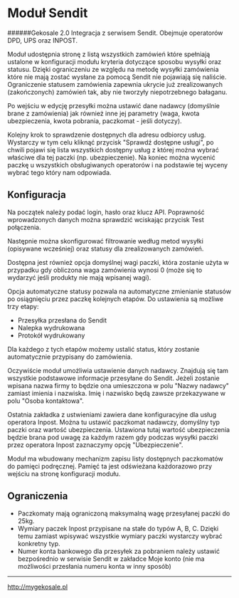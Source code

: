 Moduł Sendit
===
######Gekosale 2.0
Integracja z serwisem Sendit. Obejmuje operatorów DPD, UPS oraz INPOST.

Moduł udostępnia stronę z listą wszystkich zamówień które spełniają ustalone w konfiguracji modułu kryteria dotyczące sposobu wysyłki oraz statusu. Dzięki ograniczeniu ze względu na metodę wysyłki zamówienia które nie mają zostać wysłane za pomocą Sendit nie pojawiają się naliście. Ograniczenie statusem zamówienia zapewnia ukrycie już zrealizowanych (zakończonych) zamówień tak, aby nie tworzyły niepotrzebnego bałaganu.

Po wejściu w edycję przesyłki można ustawić dane nadawcy (domyślnie brane z zamówienia) jak również inne jej parametry (waga, kwota ubezpieczenia, kwota pobrania, paczkomat - jeśli dotyczy).

Kolejny krok to sprawdzenie dostępnych dla adresu odbiorcy usług. Wystarczy w tym celu kliknąć przycisk "Sprawdź dostępne usługi", po chwili pojawi się lista wszystkich dostępny usług z której można wybrać właściwe dla tej paczki (np. ubezpieczenie). Na koniec można wycenić paczkę u wszystkich obsługiwanych operatorów i na podstawie tej wyceny wybrać tego który nam odpowiada.

## Konfiguracja
Na początek należy podać login, hasło oraz klucz API. Poprawność wprowadzonych danych można sprawdzić wciskając przycisk Test połączenia.

Następnie można skonfigurować filtrowanie według metod wysyłki (opisywane wcześniej) oraz statusy dla zrealizowanych zamówień.

Dostępna jest również opcja domyślnej wagi paczki, która zostanie użyta w przypadku gdy obliczona waga zamówienia wynosi 0 (może się to wydarzyć jeśli produkty nie mają wpisanej wagi).

Opcja automatyczne statusy pozwala na automatyczne zmienianie statusów po osiągnięciu przez paczkę kolejnych etapów. Do ustawienia są możliwe trzy etapy:

* Przesyłka przesłana do Sendit
* Nalepka wydrukowana
* Protokół wydrukowany

Dla każdego z tych etapów możemy ustalić status, który zostanie automatycznie przypisany do zamówienia.

Oczywiście moduł umożliwia ustawienie danych nadawcy. Znajdują się tam wszystkie podstawowe informacje przesyłane do Sendit. Jeżeli zostanie wpisana nazwa firmy to będzie ona umieszczona w polu "Nazwy nadawcy" zamiast imienia i nazwiska. Imię i nazwisko będą zawsze przekazywane w polu "Osoba kontaktowa".

Ostatnia zakładka z ustwieniami zawiera dane konfiguracyjne dla usług operatora Inpost. Można tu ustawić paczkomat nadawczy, domyślny typ paczki oraz wartość ubezpieczenia. Ustawiona tutaj wartość ubezpieczenia będzie brana pod uwagę za każdym razem gdy podczas wysyłki paczki przez operatora Inpost zaznaczymy opcję "Ubezpieczenie".

Moduł ma wbudowany mechanizm zapisu listy dostępnych paczkomatów do pamięci podręcznej. Pamięć ta jest odświeżana każdorazowo przy wejściu na stronę konfiguracji modułu.

## Ograniczenia

* Paczkomaty mają ograniczoną maksymalną wagę przesyłanej paczki do 25kg.
* Wymiary paczek Inpost przypisane na stałe do typów A, B, C. Dzięki temu zamiast wpisywać wszystkie wymiary paczki wystarczy wybrać konkretny typ.
* Numer konta bankowego dla przesyłek za pobraniem należy ustawić bezpośrednio w serwisie Sendit w zakładce Moje konto (nie ma możliwości przesłania numeru konta w inny sposób)

---
http://mygekosale.pl
